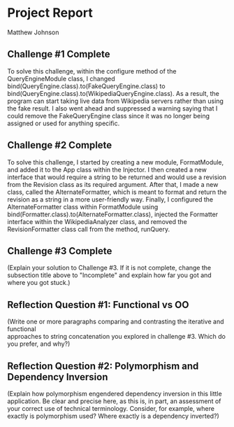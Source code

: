 # Project Report

Matthew Johnson

## Challenge #1 Complete

To solve this challenge, within the configure method of the QueryEngineModule
class, I changed bind(QueryEngine.class).to(FakeQueryEngine.class) to
bind(QueryEngine.class).to(WikipediaQueryEngine.class). As a result, the program
can start taking live data from Wikipedia servers rather than using the fake result.
I also went ahead and suppressed a warning saying that I could remove the FakeQueryEngine class
since it was no longer being assigned or used for anything specific.

## Challenge #2 Complete

To solve this challenge, I started by creating a new module, FormatModule, and added it to the App 
class within the Injector. I then created a new interface that would require a string to be returned 
and would use a revision from the Revision class as its required argument. 
After that, I made a new class, called the AlternateFormatter, which is meant to format and return the 
revision as a string in a more user-friendly way. Finally, I configured the AlternateFormatter class
within FormatModule using bind(Formatter.class).to(AlternateFormatter.class), injected the Formatter interface within 
the WikipediaAnalyzer class, and removed the RevisionFormatter class call from the method, runQuery.

## Challenge #3 Complete

(Explain your solution to Challenge #3. If it is not complete, change
the subsection title above to "Incomplete" and explain how far you got
and where you got stuck.)

## Reflection Question #1: Functional vs OO

(Write one or more paragraphs comparing and contrasting the iterative and functional  
approaches to string concatenation you explored in challenge #3. Which do you
prefer, and why?)

## Reflection Question #2: Polymorphism and Dependency Inversion

(Explain how polymorphism engendered dependency inversion in this little
application. Be clear and precise here, as this is, in part, an assessment of
your correct use of technical terminology.
Consider, for example, where exactly is polymorphism used?
Where exactly is a dependency inverted?)


